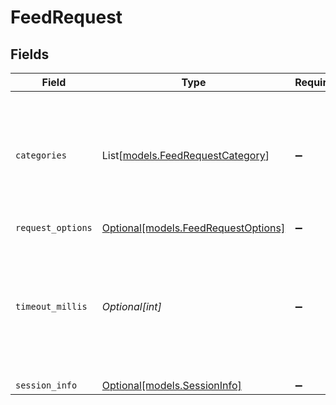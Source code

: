 # FeedRequest


## Fields

| Field                                                                                                         | Type                                                                                                          | Required                                                                                                      | Description                                                                                                   | Example                                                                                                       |
| ------------------------------------------------------------------------------------------------------------- | ------------------------------------------------------------------------------------------------------------- | ------------------------------------------------------------------------------------------------------------- | ------------------------------------------------------------------------------------------------------------- | ------------------------------------------------------------------------------------------------------------- |
| `categories`                                                                                                  | List[[models.FeedRequestCategory](../models/feedrequestcategory.md)]                                          | :heavy_minus_sign:                                                                                            | Categories of content requested. An allowlist gives flexibility to request content separately or together.    |                                                                                                               |
| `request_options`                                                                                             | [Optional[models.FeedRequestOptions]](../models/feedrequestoptions.md)                                        | :heavy_minus_sign:                                                                                            | N/A                                                                                                           |                                                                                                               |
| `timeout_millis`                                                                                              | *Optional[int]*                                                                                               | :heavy_minus_sign:                                                                                            | Timeout in milliseconds for the request. A `408` error will be returned if handling the request takes longer. | 5000                                                                                                          |
| `session_info`                                                                                                | [Optional[models.SessionInfo]](../models/sessioninfo.md)                                                      | :heavy_minus_sign:                                                                                            | N/A                                                                                                           |                                                                                                               |